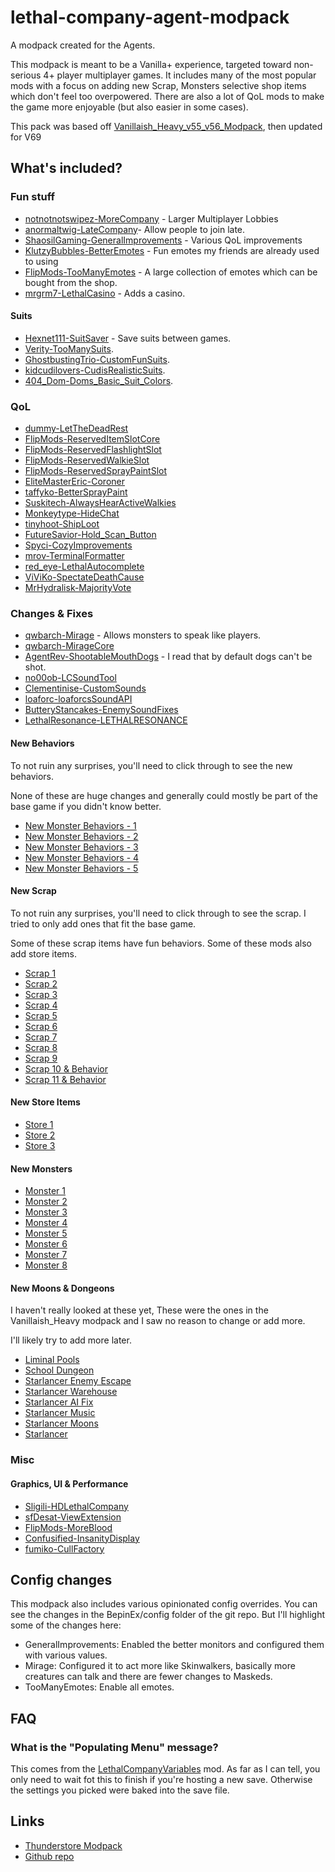 # lethal-company-agent-modpack

A modpack created for the Agents.

This modpack is meant to be a Vanilla+ experience, targeted toward non-serious 4+ player multiplayer games. It includes many of the most popular mods with a focus on adding new Scrap, Monsters selective shop items which don't feel too overpowered. There are also a lot of QoL mods to make the game more enjoyable (but also easier in some cases).

This pack was based off [Vanillaish_Heavy_v55_v56_Modpack](https://thunderstore.io/c/lethal-company/p/Caketaco/Vanillaish_Heavy_v55_v56_Modpack/), then updated for V69

## What's included?

### Fun stuff

- [notnotnotswipez-MoreCompany](https://thunderstore.io/c/lethal-company/p/notnotnotswipez/MoreCompany) - Larger Multiplayer Lobbies
- [anormaltwig-LateCompany](https://thunderstore.io/c/lethal-company/p/anormaltwig/LateCompany/)- Allow people to join late.
- [ShaosilGaming-GeneralImprovements](https://thunderstore.io/c/lethal-company/p/ShaosilGaming/GeneralImprovements/) - Various QoL improvements
- [KlutzyBubbles-BetterEmotes](https://thunderstore.io/c/lethal-company/p/KlutzyBubbles/BetterEmotes/) - Fun emotes my friends are already used to using
- [FlipMods-TooManyEmotes](https://thunderstore.io/c/lethal-company/p/FlipMods/TooManyEmotes/) - A large collection of emotes which can be bought from the shop.
- [mrgrm7-LethalCasino](https://thunderstore.io/c/lethal-company/p/mrgrm7/LethalCasino/) - Adds a casino.

#### Suits

- [Hexnet111-SuitSaver](https://thunderstore.io/c/lethal-company/p/Hexnet111/SuitSaver/) - Save suits between games.
- [Verity-TooManySuits](https://thunderstore.io/c/lethal-company/p/Verity/TooManySuits/).
- [GhostbustingTrio-CustomFunSuits](https://thunderstore.io/c/lethal-company/p/GhostbustingTrio/CustomFunSuits/).
- [kidcudilovers-CudisRealisticSuits](https://thunderstore.io/c/lethal-company/p/kidcudilovers/CudisRealisticSuits/).
- [404_Dom-Doms_Basic_Suit_Colors](https://thunderstore.io/c/lethal-company/p/404_Dom/Doms_Basic_Suit_Colors/).

### QoL

- [dummy-LetTheDeadRest](https://thunderstore.io/c/lethal-company/p/dummy/LetTheDeadRest)
- [FlipMods-ReservedItemSlotCore](https://thunderstore.io/c/lethal-company/p/FlipMods/ReservedItemSlotCore)
- [FlipMods-ReservedFlashlightSlot](https://thunderstore.io/c/lethal-company/p/FlipMods/ReservedFlashlightSlot)
- [FlipMods-ReservedWalkieSlot](https://thunderstore.io/c/lethal-company/p/FlipMods/ReservedWalkieSlot)
- [FlipMods-ReservedSprayPaintSlot](https://thunderstore.io/c/lethal-company/p/FlipMods/ReservedSprayPaintSlot)
- [EliteMasterEric-Coroner](https://thunderstore.io/c/lethal-company/p/EliteMasterEric/Coroner)
- [taffyko-BetterSprayPaint](https://thunderstore.io/c/lethal-company/p/taffyko/BetterSprayPaint)
- [Suskitech-AlwaysHearActiveWalkies](https://thunderstore.io/c/lethal-company/p/Suskitech/AlwaysHearActiveWalkies)
- [Monkeytype-HideChat](https://thunderstore.io/c/lethal-company/p/Monkeytype/HideChat)
- [tinyhoot-ShipLoot](https://thunderstore.io/c/lethal-company/p/tinyhoot/ShipLoot)
- [FutureSavior-Hold_Scan_Button](https://thunderstore.io/c/lethal-company/p/FutureSavior/Hold_Scan_Button)
- [Spyci-CozyImprovements](https://thunderstore.io/c/lethal-company/p/Spyci/CozyImprovements)
- [mrov-TerminalFormatter](https://thunderstore.io/c/lethal-company/p/mrov/TerminalFormatter)
- [red_eye-LethalAutocomplete](https://thunderstore.io/c/lethal-company/p/red_eye/LethalAutocomplete)
- [ViViKo-SpectateDeathCause](https://thunderstore.io/c/lethal-company/p/ViViKo/SpectateDeathCause)
- [MrHydralisk-MajorityVote](https://thunderstore.io/c/lethal-company/p/MrHydralisk/MajorityVote)

### Changes & Fixes

- [qwbarch-Mirage](https://thunderstore.io/c/lethal-company/p/qwbarch/Mirage/) - Allows monsters to speak like players.
- [qwbarch-MirageCore](https://thunderstore.io/c/lethal-company/p/qwbarch/MirageCore/)
- [AgentRev-ShootableMouthDogs](https://thunderstore.io/c/lethal-company/p/AgentRev/ShootableMouthDogs/) - I read that by default dogs can't be shot.
- [no00ob-LCSoundTool](https://thunderstore.io/c/lethal-company/p/no00ob/LCSoundTool/)
- [Clementinise-CustomSounds](https://thunderstore.io/c/lethal-company/p/Clementinise/CustomSounds/)
- [loaforc-loaforcsSoundAPI](https://thunderstore.io/c/lethal-company/p/loaforc/loaforcsSoundAPI/)
- [ButteryStancakes-EnemySoundFixes](https://thunderstore.io/c/lethal-company/p/ButteryStancakes/EnemySoundFixes/)
- [LethalResonance-LETHALRESONANCE](https://thunderstore.io/c/lethal-company/p/LethalResonance/LETHALRESONANCE/)

#### New Behaviors

To not ruin any surprises, you'll need to click through to see the new behaviors.

None of these are huge changes and generally could mostly be part of the base game if you didn't know better.

- [New Monster Behaviors - 1](https://thunderstore.io/c/lethal-company/p/TwinDimensionalProductions/CoilHeadStare/)
- [New Monster Behaviors - 2](https://thunderstore.io/c/lethal-company/p/sunnobunno/YippeeMod/)
- [New Monster Behaviors - 3](https://thunderstore.io/c/lethal-company/p/mattplays/HoarderBugUseItems/)
- [New Monster Behaviors - 4](https://thunderstore.io/c/lethal-company/p/Sakura/LandminesForAll/)
- [New Monster Behaviors - 5](https://thunderstore.io/c/lethal-company/p/Sk737/JesterSymphony/)

#### New Scrap

To not ruin any surprises, you'll need to click through to see the scrap. I tried to only add ones that fit the base game.

Some of these scrap items have fun behaviors. Some of these mods also add store items.

- [Scrap 1](https://thunderstore.io/c/lethal-company/p/Jordo/NeedyCats/)
- [Scrap 2](https://thunderstore.io/c/lethal-company/p/SimonTendo/LCGoldScrapMod/)
- [Scrap 3](https://thunderstore.io/c/lethal-company/p/XuXiaolan/ImmersiveScrap/)
- [Scrap 4](https://thunderstore.io/c/lethal-company/p/Sconeys/abandonedcompanyassets/)
- [Scrap 5](https://thunderstore.io/c/lethal-company/p/ohotdog/LootableMusicTapes/)
- [Scrap 6](https://thunderstore.io/c/lethal-company/p/bigmcnugget/VanillaContentExpansion/)
- [Scrap 7](https://thunderstore.io/c/lethal-company/p/etherealemil/UsualScrap/)
- [Scrap 8](https://thunderstore.io/c/lethal-company/p/Caigan/Tokucade_Scrap/)
- [Scrap 9](https://thunderstore.io/c/lethal-company/p/FlipMods/TooManyEmotesScrap/)
- [Scrap 10 & Behavior](https://thunderstore.io/c/lethal-company/p/slayer6409/Emergency_Dice_Updated/)
- [Scrap 11 & Behavior](https://thunderstore.io/c/lethal-company/p/Entity378/SellBodiesFixed/)

#### New Store Items

- [Store 1](https://thunderstore.io/c/lethal-company/p/Dio93/DuckMod/)
- [Store 2](https://thunderstore.io/c/lethal-company/p/Mellowdy/LightningRod/)
- [Store 3](https://thunderstore.io/c/lethal-company/p/Zaggy1024/OpenBodyCams/)

#### New Monsters

- [Monster 1](https://thunderstore.io/c/lethal-company/p/x753/Peepers/)
- [Monster 2](https://thunderstore.io/c/lethal-company/p/zealsprince/Locker/)
- [Monster 3](https://thunderstore.io/c/lethal-company/p/Kittenji/Football/)
- [Monster 4](https://thunderstore.io/c/lethal-company/p/Sconeys/Gnomes/)
- [Monster 5](https://thunderstore.io/c/lethal-company/p/Kittenji/Herobrine/)
- [Monster 6](https://thunderstore.io/c/lethal-company/p/XuXiaolan/PjonkGoose/)
- [Monster 7](https://thunderstore.io/c/lethal-company/p/Garf/MissileTurrets/)
- [Monster 8](https://thunderstore.io/c/lethal-company/p/x753/Mimics/)

#### New Moons & Dongeons

I haven't really looked at these yet, These were the ones in the Vanillaish_Heavy modpack and I saw no reason to change or add more.

I'll likely try to add more later.

- [Liminal Pools](https://thunderstore.io/c/lethal-company/p/theMenagerie/LiminalPools/)
- [School Dungeon](https://thunderstore.io/c/lethal-company/p/MrUnrealTeam/SchoolDungeon/)
- [Starlancer Enemy Escape](https://thunderstore.io/c/lethal-company/p/AudioKnight/StarlancerEnemyEscape/)
- [Starlancer Warehouse](https://thunderstore.io/c/lethal-company/p/AudioKnight/StarlancerWarehouse/)
- [Starlancer AI Fix](https://thunderstore.io/c/lethal-company/p/AudioKnight/StarlancerAIFix/)
- [Starlancer Music](https://thunderstore.io/c/lethal-company/p/AudioKnight/StarlancerMusic/)
- [Starlancer Moons](https://thunderstore.io/c/lethal-company/p/AudioKnight/StarlancerMoons/)
- [Starlancer](https://thunderstore.io/c/lethal-company/p/AudioKnight/Starlancer/)

### Misc

#### Graphics, UI & Performance

- [Sligili-HDLethalCompany](https://thunderstore.io/c/lethal-company/p/Sligili/HDLethalCompany/)
- [sfDesat-ViewExtension](https://thunderstore.io/c/lethal-company/p/sfDesat/ViewExtension/)
- [FlipMods-MoreBlood](https://thunderstore.io/c/lethal-company/p/FlipMods/MoreBlood/)
- [Confusified-InsanityDisplay](https://thunderstore.io/c/lethal-company/p/Confusified/InsanityDisplay/)
- [fumiko-CullFactory](https://thunderstore.io/c/lethal-company/p/fumiko-CullFactory/)

## Config changes

This modpack also includes various opinionated config overrides. You can see the changes in the BepinEx/config folder of the git repo. But I'll highlight some of the changes here:

- GeneralImprovements: Enabled the better monitors and configured them with various values.
- Mirage: Configured it to act more like Skinwalkers, basically more creatures can talk and there are fewer changes to Maskeds.
- TooManyEmotes: Enable all emotes.

## FAQ

### What is the "Populating Menu" message?

This comes from the [LethalCompanyVariables](https://thunderstore.io/c/lethal-company/p/AMRV/LethalCompanyVariables/) mod. As far as I can tell, you only need to wait fot this to finish if you're hosting a new save. Otherwise the settings you picked were baked into the save file.

## Links

- [Thunderstore Modpack](https://thunderstore.io/c/lethal-company/p/joshhsoj1902/Agent_Modpack/)
- [Github repo](https://github.com/joshhsoj1902/lethal-company-agent-modpack)
